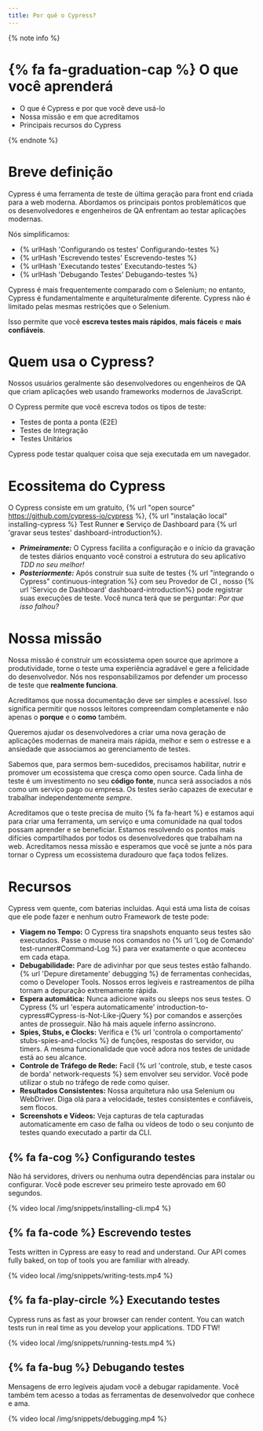 ```yaml
---
title: Por quê o Cypress?
---
```


{% note info %}
# {% fa fa-graduation-cap %} O que você aprenderá

- O que é Cypress e por que você deve usá-lo
- Nossa missão e em que acreditamos
- Principais recursos do Cypress

{% endnote %}

# Breve definição

Cypress é uma ferramenta de teste de última geração para front end criada para a web moderna. Abordamos os principais pontos problemáticos que os desenvolvedores e engenheiros de QA enfrentam ao testar aplicações modernas.

Nós simplificamos:

- {% urlHash 'Configurando os testes' Configurando-testes %}
- {% urlHash 'Escrevendo testes' Escrevendo-testes %}
- {% urlHash 'Executando testes' Executando-testes %}
- {% urlHash 'Debugando Testes' Debugando-testes %}

Cypress é mais frequentemente comparado com o Selenium; no entanto, Cypress é fundamentalmente e arquiteturalmente diferente. Cypress não é limitado pelas mesmas restrições que o Selenium.

Isso permite que você  **escreva testes mais rápidos**, **mais fáceis** e **mais confiáveis**.

# Quem usa o Cypress?

Nossos usuários geralmente são desenvolvedores ou engenheiros de QA que criam aplicações web usando frameworks modernos de JavaScript.

O Cypress permite que você escreva todos os tipos de teste:

- Testes de ponta a ponta (E2E)
- Testes de Integração
- Testes Unitários

Cypress pode testar qualquer coisa que seja executada em um navegador.

# Ecossitema do Cypress

O Cypress consiste em um gratuito, {% url "open source" https://github.com/cypress-io/cypress %}, {% url "instalação local" installing-cypress %} Test Runner **e** Serviço de Dashboard para {% url 'gravar seus testes' dashboard-introduction%}.

- ***Primeiramente:*** O Cypress facilita a configuração e o início da gravação de testes diários enquanto você constroi a estrutura do seu aplicativo *TDD no seu melhor!*
- ***Posteriormente:*** Após construir sua suíte de testes {% url "integrando o Cypress" continuous-integration %} com seu Provedor de CI , nosso {% url 'Serviço de Dashboard' dashboard-introduction%} pode registrar suas execuções de teste. Você nunca terá que se perguntar: *Por que isso falhou?*

# Nossa missão

Nossa missão é construir um ecossistema open source que aprimore a produtividade, torne o teste uma experiência agradável e gere a felicidade do desenvolvedor.
Nós nos responsabilizamos por defender um processo de teste que **realmente funciona**.

Acreditamos que nossa documentação deve ser simples e acessível. Isso significa permitir que nossos leitores compreendam completamente e não apenas o **porque** e o **como** também.

Queremos ajudar os desenvolvedores a criar uma nova geração de aplicações modernas de maneira mais rápida, melhor e sem o estresse e a ansiedade que associamos ao gerenciamento de testes.

Sabemos que, para sermos bem-sucedidos, precisamos habilitar, nutrir e promover um ecossistema que cresça como open source. Cada linha de teste é um investimento no seu **código fonte**, nunca será associados a nós como um serviço pago ou empresa. Os testes serão capazes de executar e trabalhar independentemente *sempre*.

Acreditamos que o teste precisa de muito {% fa fa-heart %} e estamos aqui para criar uma ferramenta, um serviço e uma comunidade na qual todos possam aprender e se beneficiar. Estamos resolvendo os pontos mais difícies compartilhados por todos os desenvolvedores que trabalham na web. Acreditamos nessa missão e esperamos que você se junte a nós para tornar o Cypress um ecossistema duradouro que faça todos felizes.

# Recursos

Cypress vem quente, com baterias incluidas. Aqui está uma lista de coisas que ele pode fazer e nenhum outro Framework de teste pode:

- **Viagem no Tempo:** O Cypress tira snapshots enquanto seus testes são executados. Passe o mouse nos comandos no {% url 'Log de Comando' test-runner#Command-Log %} para ver exatamente o que aconteceu em cada etapa.
- **Debugabilidade:** Pare de adivinhar por que seus testes estão falhando. {% url 'Depure diretamente' debugging %} de ferramentas conhecidas, como o Developer Tools. Nossos erros legíveis e rastreamentos de pilha tornam a depuração extremamente rápida.
- **Espera automática:** Nunca adicione waits ou sleeps nos seus testes. O Cypress {% url 'espera automaticamente' introduction-to-cypress#Cypress-is-Not-Like-jQuery %} por comandos e asserções antes de prosseguir. Não há mais aquele inferno assíncrono.
- **Spies, Stubs, e Clocks:** Verifica e {% url 'controla o comportamento' stubs-spies-and-clocks %} de funções, respostas do servidor, ou timers. A mesma funcionalidade que você adora nos testes de unidade está ao seu alcance.
- **Controle de Tráfego de Rede:** Facil {% url 'controle, stub, e teste casos de borda' network-requests %} sem envolver seu servidor. Você pode utilizar o stub no tráfego de rede como quiser.
- **Resultados Consistentes:** Nossa arquitetura não usa Selenium ou WebDriver. Diga olá para a velocidade, testes consistentes e confiáveis, sem flocos.
- **Screenshots e Vídeos:** Veja capturas de tela capturadas automaticamente em caso de falha ou vídeos de todo o seu conjunto de testes quando executado a partir da CLI.

## {% fa fa-cog %} Configurando testes

Não há servidores, drivers ou nenhuma outra dependências para instalar ou configurar. Você pode escrever seu primeiro teste aprovado em 60 segundos.

{% video local /img/snippets/installing-cli.mp4 %}

## {% fa fa-code %} Escrevendo testes

Tests written in Cypress are easy to read and understand. Our API comes fully baked, on top of tools you are familiar with already.

{% video local /img/snippets/writing-tests.mp4 %}

## {% fa fa-play-circle %} Executando testes

Cypress runs as fast as your browser can render content. You can watch tests run in real time as you develop your applications. TDD FTW!

{% video local /img/snippets/running-tests.mp4 %}

## {% fa fa-bug %} Debugando testes

Mensagens de erro legíveis ajudam você a debugar rapidamente. Você também tem acesso a todas as ferramentas de desenvolvedor que conhece e ama.

{% video local /img/snippets/debugging.mp4 %}

